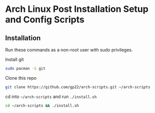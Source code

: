 # Arch Linux Post Installation Setup and Config Scripts

## Installation

Run these commands as a non-root user with sudo privileges.

Install git

```bash
sudo pacman -S git
```

Clone this repo

```bash
git clone https://github.com/gp22/arch-scripts.git ~/arch-scripts
```

cd into `~/arch-scripts` and run `./install.sh`

```bash
cd ~/arch-scripts && ./install.sh
```

